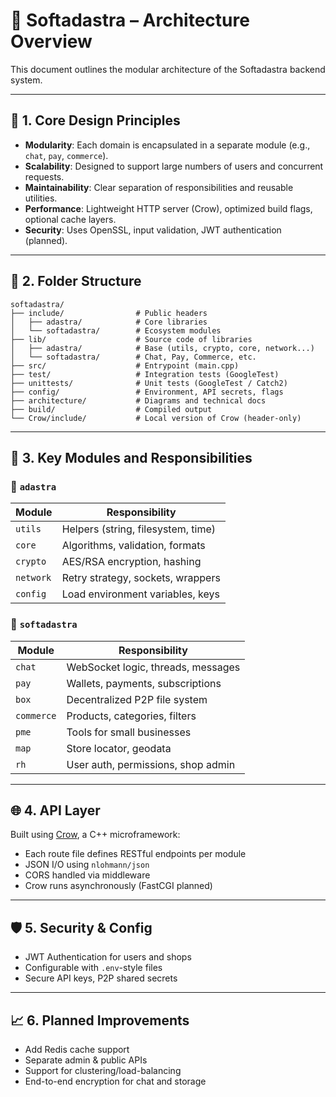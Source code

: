 # 🧱 Softadastra – Architecture Overview

This document outlines the modular architecture of the Softadastra backend system.

---

## 🧩 1. Core Design Principles

- **Modularity**: Each domain is encapsulated in a separate module (e.g., `chat`, `pay`, `commerce`).
- **Scalability**: Designed to support large numbers of users and concurrent requests.
- **Maintainability**: Clear separation of responsibilities and reusable utilities.
- **Performance**: Lightweight HTTP server (Crow), optimized build flags, optional cache layers.
- **Security**: Uses OpenSSL, input validation, JWT authentication (planned).

---

## 📁 2. Folder Structure

```
softadastra/
├── include/                # Public headers
│   ├── adastra/            # Core libraries
│   └── softadastra/        # Ecosystem modules
├── lib/                    # Source code of libraries
│   ├── adastra/            # Base (utils, crypto, core, network...)
│   └── softadastra/        # Chat, Pay, Commerce, etc.
├── src/                    # Entrypoint (main.cpp)
├── test/                   # Integration tests (GoogleTest)
├── unittests/              # Unit tests (GoogleTest / Catch2)
├── config/                 # Environment, API secrets, flags
├── architecture/           # Diagrams and technical docs
├── build/                  # Compiled output
└── Crow/include/           # Local version of Crow (header-only)
```

---

## 🔗 3. Key Modules and Responsibilities

### 🔹 `adastra`
| Module      | Responsibility                     |
|-------------|-------------------------------------|
| `utils`     | Helpers (string, filesystem, time) |
| `core`      | Algorithms, validation, formats    |
| `crypto`    | AES/RSA encryption, hashing        |
| `network`   | Retry strategy, sockets, wrappers  |
| `config`    | Load environment variables, keys   |

### 🔸 `softadastra`
| Module      | Responsibility                      |
|-------------|--------------------------------------|
| `chat`      | WebSocket logic, threads, messages  |
| `pay`       | Wallets, payments, subscriptions    |
| `box`       | Decentralized P2P file system       |
| `commerce`  | Products, categories, filters       |
| `pme`       | Tools for small businesses          |
| `map`       | Store locator, geodata              |
| `rh`        | User auth, permissions, shop admin  |

---

## 🌐 4. API Layer

Built using [Crow](https://crowcpp.org/), a C++ microframework:

- Each route file defines RESTful endpoints per module
- JSON I/O using `nlohmann/json`
- CORS handled via middleware
- Crow runs asynchronously (FastCGI planned)

---

## 🛡️ 5. Security & Config

- JWT Authentication for users and shops
- Configurable with `.env`-style files
- Secure API keys, P2P shared secrets

---

## 📈 6. Planned Improvements

- Add Redis cache support
- Separate admin & public APIs
- Support for clustering/load-balancing
- End-to-end encryption for chat and storage
